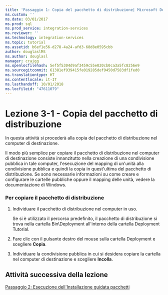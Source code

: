 ```yaml
---
title: 'Passaggio 1: Copia del pacchetto di distribuzione| Microsoft Docs'
ms.custom: ''
ms.date: 03/01/2017
ms.prod: sql
ms.prod_service: integration-services
ms.reviewer: ''
ms.technology: integration-services
ms.topic: tutorial
ms.assetid: b6ef1e56-d278-4a24-afd3-68d8e0595cbb
author: douglaslMS
ms.author: douglasl
manager: craigg
ms.openlocfilehash: 5ef5f5304d9af3459c55e020cb0ca3a5fc8256e9
ms.sourcegitcommit: 61381ef939415fe019285def9450d7583df1fed0
ms.translationtype: HT
ms.contentlocale: it-IT
ms.lasthandoff: 10/01/2018
ms.locfileid: "47611079"
---
```

# <a name="lesson-3-1---copying-the-deployment-bundle"></a>Lezione 3-1 - Copia del pacchetto di distribuzione
In questa attività si procederà alla copia del pacchetto di distribuzione nel computer di destinazione.  
  
Il modo più semplice per copiare il pacchetto di distribuzione nel computer di destinazione consiste innanzitutto nella creazione di una condivisione pubblica in tale computer, l'esecuzione del mapping di un'unità alla condivisione pubblica e quindi la copia in quest'ultima del pacchetto di distribuzione. Se sono necessarie informazioni su come creare e configurare le cartelle pubbliche oppure il mapping delle unità, vedere la documentazione di Windows.  
  
### <a name="to-copy-the-deployment-bundle"></a>Per copiare il pacchetto di distribuzione  
  
1.  Individuare il pacchetto di distribuzione nel computer in uso.  
  
    Se si è utilizzato il percorso predefinito, il pacchetto di distribuzione si trova nella cartella Bin\Deployment all'interno della cartella Deployment Tutorial.  
  
2.  Fare clic con il pulsante destro del mouse sulla cartella Deployment e scegliere **Copia**.  
  
3.  Individuare la condivisione pubblica in cui si desidera copiare la cartella nel computer di destinazione e scegliere **Incolla**.  
  
## <a name="next-task-in-lesson"></a>Attività successiva della lezione  
[Passaggio 2: Esecuzione dell'Installazione guidata pacchetti](../integration-services/lesson-3-2-running-the-package-installation-wizard.md)  
  
  
  
